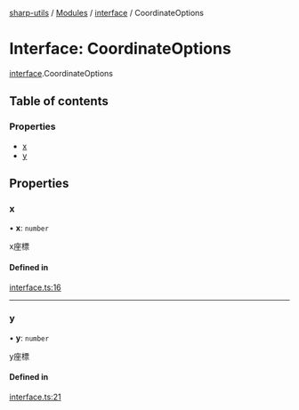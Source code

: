 [sharp-utils](../README.md) / [Modules](../modules.md) / [interface](../modules/interface.md) / CoordinateOptions

# Interface: CoordinateOptions

[interface](../modules/interface.md).CoordinateOptions

## Table of contents

### Properties

- [x](interface.CoordinateOptions.md#x)
- [y](interface.CoordinateOptions.md#y)

## Properties

### x

• **x**: `number`

x座標

#### Defined in

[interface.ts:16](https://github.com/Manju2367/sharpUtils/blob/7f05473/interface.ts#L16)

___

### y

• **y**: `number`

y座標

#### Defined in

[interface.ts:21](https://github.com/Manju2367/sharpUtils/blob/7f05473/interface.ts#L21)
